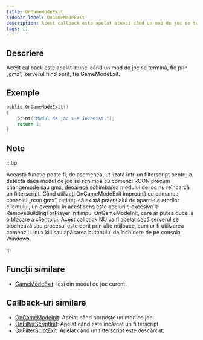 ```yaml
---
title: OnGameModeExit
sidebar_label: OnGameModeExit
description: Acest callback este apelat atunci când un mod de joc se termină, fie prin „gmx”, serverul fiind oprit, fie GameModeExit.
tags: []
---
```


## Descriere

Acest callback este apelat atunci când un mod de joc se termină, fie prin „gmx”, serverul fiind oprit, fie GameModeExit.

## Exemple

```c
public OnGameModeExit()
{
    print("Modul de joc s-a încheiat.");
    return 1;
}
```

## Note

:::tip

Această funcție poate fi, de asemenea, utilizată într-un filterscript pentru a detecta dacă modul de joc se schimbă cu comenzi RCON precum changemode sau gmx, deoarece schimbarea modului de joc nu reîncarcă un filterscript. Când utilizați OnGameModeExit împreună cu comanda consolei „rcon gmx”, rețineți că există potențialul de apariție a erorilor clientului, un exemplu în acest sens este apelurile excesive la RemoveBuildingForPlayer în timpul OnGameModeInit, care ar putea duce la o blocare a clientului. Acest callback NU va fi apelat dacă serverul se blochează sau procesul este oprit prin alte mijloace, cum ar fi utilizarea comenzii Linux kill sau apăsarea butonului de închidere de pe consola Windows.

:::


## Funcții similare

- [GameModeExit](../functions/GameModeExit): Ieși din modul de joc curent.

## Callback-uri similare

- [OnGameModeInit](OnGameModeInit): Apelat când pornește un mod de joc.
- [OnFilterScriptInit](OnFilterScriptInit): Apelat când este încărcat un filterscript.
- [OnFilterSciptExit](OnFilterScriptExit): Apelat când un filterscript este descărcat.